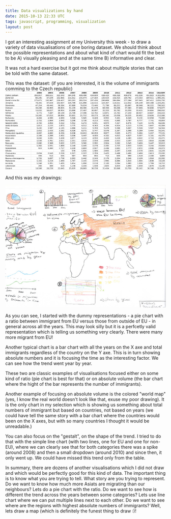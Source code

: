 ```yaml
---
title: Data visualizations by hand
date: 2015-10-13 22:33 UTC
tags: javascript, programming, visualization
layout: post
---
```


I got an interesting assignment at my University this week - to draw a variety
of data visualisations of one boring dataset.  We should think about the
possible representations and about what kind of chart would fit the best to be
A) visually pleasing and at the same time B) informative and clear.

It was not a hard exercise but it got me think about multiple stories that can
be told with the same dataset. 

This was the dataset: (if you are interested, it is the volume of immigrants comming to the Czech republic)
![data](images/imigranti2.png)

And this was my drawings:

![data](images/visu2.jpeg)

As you can see, I started with the dummy representations - a pie chart with a
ratio between immigrant from EU versus those from outside of EU - in general
across all the years.  This may look silly but it is a perfcetly valid representation
which is telling us something very clearly. There were many more migrant from EU!

Another typical chart is a bar chart with all the years on the X axe and total
immigrants regardless of the country on the Y axe.  This is in turn showing
absolute numbers and it is focusing the time as the interesting factor. We can
see how the trend went year by year.

These two are classic examples of visualisations focused either on some kind of
ratio (pie chart is best for that) or on absolute volume (the bar chart where
the hight of the bar represents the number of immigrants).

Another example of focusing on absolute volume is the colored "world map" (yes,
I know the real world doesn't look like that, exuse my poor drawing). It is the
only chart in my selection which is showing us something about total numbers of
immigrant but based on countries, not based on years (we could have tell the
same story with a bar chart where the countries would been on the X axes, but
with so many countries I thought it would be unreadable.)

You can also focus on the "gestalt", on the shape of the trend. I tried to
do that with the simple line chart (with two lines, one for EU and one for non-EU),
where we can clearly see that for both categories there was a spike (around
2008) and then a small dropdown (around 2010) and since then, it only went up.
We could have missed this trend only from the table. 

In summary, there are dozens of another visualisations which I did not draw and
which would be perfectly good for this kind of data. The important thing is to
know what you are trying to tell.  What story are you trying to represent. Do
we want to know how much more Asiats are migrating than our neighbours? Lets do
a pie chart with the ratio. Do we want to see how is different the trend across
the years between some categories?  Lets use line chart where we can put
multiple lines next to each other. Do we want to see where are the regions with
highest absolute numbers of immigrants? Well, lets draw a map (which is
definitely the funest thing to draw :)!

